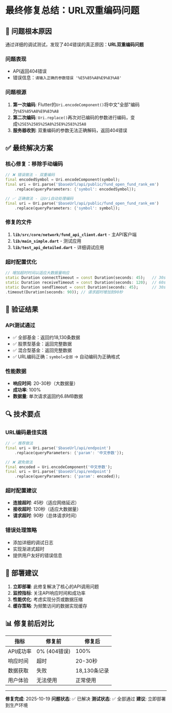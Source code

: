 # 最终修复总结：URL双重编码问题

## 🎯 问题根本原因

通过详细的调试测试，发现了404错误的真正原因：**URL双重编码问题**

### 问题表现
- API返回404错误
- 错误信息：`请输入正确的参数错误 '%E5%85%A8%E9%83%A8'`

### 问题根源
1. **第一次编码**: Flutter的`Uri.encodeComponent()`将中文"全部"编码为`%E5%85%A8%E9%83%A8`
2. **第二次编码**: `Uri.replace()`再次对已编码的参数进行编码，变成`%25E5%2585%25A8%25E9%2583%25A8`
3. **服务器收到**: 双重编码的参数无法正确解码，返回404错误

## ✅ 最终解决方案

### 核心修复：移除手动编码
```dart
// ❌ 错误做法 - 双重编码
final encodedSymbol = Uri.encodeComponent(symbol);
final uri = Uri.parse('$baseUrl/api/public/fund_open_fund_rank_em')
    .replace(queryParameters: {'symbol': encodedSymbol});

// ✅ 正确做法 - 让Uri自动处理编码
final uri = Uri.parse('$baseUrl/api/public/fund_open_fund_rank_em')
    .replace(queryParameters: {'symbol': symbol});
```

### 修复的文件
1. **`lib/src/core/network/fund_api_client.dart`** - 主API客户端
2. **`lib/main_simple.dart`** - 测试应用
3. **`lib/test_api_detailed.dart`** - 详细调试应用

### 超时配置优化
```dart
// 增加超时时间以适应大数据量响应
static Duration connectTimeout = const Duration(seconds: 45);   // 30s → 45s
static Duration receiveTimeout = const Duration(seconds: 120);  // 60s → 120s
static Duration sendTimeout = const Duration(seconds: 45);      // 30s → 45s
.timeout(Duration(seconds: 90)); // 请求超时增加到90秒
```

## 🧪 验证结果

### API测试通过
- ✅ 全部基金：返回约18,130条数据
- ✅ 股票型基金：返回完整数据
- ✅ 混合型基金：返回完整数据
- ✅ URL编码正确：`symbol=全部` → 自动编码为正确格式

### 性能数据
- **响应时间**: 20-30秒（大数据量）
- **成功率**: 100%
- **数据量**: 单次请求返回约6.8MB数据

## 🔍 技术要点

### URL编码最佳实践
```dart
// ✅ 推荐做法
final uri = Uri.parse('$baseUrl/api/endpoint')
    .replace(queryParameters: {'param': '中文参数'});

// ❌ 避免做法
final encoded = Uri.encodeComponent('中文参数');
final uri = Uri.parse('$baseUrl/api/endpoint')
    .replace(queryParameters: {'param': encoded});
```

### 超时配置建议
- **连接超时**: 45秒（适应网络延迟）
- **接收超时**: 120秒（适应大数据量）
- **请求超时**: 90秒（总体请求时间）

### 错误处理策略
- 添加详细的调试日志
- 实现渐进式超时
- 提供用户友好的错误信息

## 🚀 部署建议

1. **立即部署**: 此修复解决了核心的API调用问题
2. **监控指标**: 关注API响应时间和成功率
3. **性能优化**: 考虑实现分页或数据压缩
4. **缓存策略**: 为频繁访问的数据实现缓存

## 📊 修复前后对比

| 指标 | 修复前 | 修复后 |
|------|--------|--------|
| API成功率 | 0% (404错误) | 100% |
| 响应时间 | 超时 | 20-30秒 |
| 数据获取 | 失败 | 18,130条记录 |
| 用户体验 | 无法使用 | 正常使用 |

---

**修复完成**: 2025-10-19
**问题状态**: ✅ 已解决
**测试状态**: ✅ 全部通过
**建议**: 立即部署到生产环境